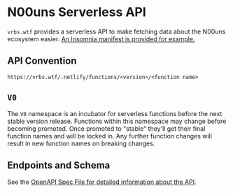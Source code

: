 # N00uns Serverless API

`vrbs.wtf` provides a serverless API to make fetching data about the N00uns ecosystem easier. [An Insomnia manifest is provided for example.](./docs/insomnia.json)

## API Convention

`https://vrbs.wtf/.netlify/functions/<version>/<function name>`

## `V0`

The `V0` namespace is an incubator for serverless functions before the next stable version release. Functions within this namespace may change before becoming promoted. Once promoted to "stable" they'll get their final function names and will be locked in. Any further function changes will result in new function names on breaking changes.

## Endpoints and Schema

See the [OpenAPI Spec File for detailed information about the API](docs/swagger.yaml).
